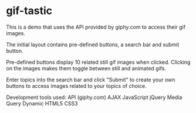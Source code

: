 # gif-tastic
This is a demo that uses the API provided by giphy.com to access their gif images.

The initial layout contains pre-defined buttons, a search bar and submit button.

Pre-defined buttons display 10 related still gif images when clicked. Clicking on the images makes them toggle between still and animated gifs.

Enter topics into the search bar and click "Submit" to create your own buttons to access images related to your topics of choice.

Development tools used: 
    API (giphy.com)
    AJAX
    JavaScript
    jQuery
    Media Query
    Dynamic HTML5
    CSS3

